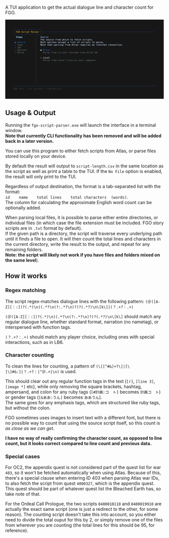 A TUI application to get the actual dialogue line and character count for FGO.

<img alt="Welcome to VHS" src="demo/demo.gif" width="800" />

## Usage & Output

Running the `fgo-script-parser.exe` will launch the interface in a terminal window.  
**Note that currently CLI functionality has been removed and will be added back in a later version.**

You can use this program to either fetch scripts from Atlas, or parse files stored locally on your device.

By default the result will output to `script-length.csv` in the same location as the script as well as print a table to the TUI. If the `No File` option is enabled, the result will only print to the TUI.

Regardless of output destination, the format is a tab-separated list with the format:  
`id    name    total lines    total characters  (words)`.  
The column for calculating the approximate English word count can be optionally added.

When parsing local files, it is possible to parse either entire directories, or individual files (in which case the file extension must be included. FGO story scripts are in `.txt` format by default).  
If the given path is a directory, the script will traverse every underlying path until it finds a file to open. It will then count the total lines and characters in the current directory, write the result to the output, and repeat for any remaining folders.  
**Note: the script will likely not work if you have files and folders mixed on the same level**).

## How it works

### Regex matching

The script regex-matches dialogue lines with the following pattern: `(＠([A-Z][：:])?(.*)\n)(.*?\n(?:.*?\n)?)?(.*?)\n\[k\]|(？.+?：.+)`

`(＠([A-Z][：:])?(.*)\n)(.*?\n(?:.*?\n)?)?(.*?)\n\[k\]` should match any regular dialogue line, whether standard format, narration (no nametag), or interspersed with function tags.

`(？.+?：.+)` should match any player choice, including ones with special interactions, such as in LB6.

### Character counting

To clean the lines for counting, a pattern of `(\[[^#&]+?\]|[\[\]#&:]|？.+?：|^＠.+|\n)` is used.

This should clear out any regular function tags in the text (`[r]`, `[line 3]`, `[image *]` etc), while only removing the square brackets, hashtag, ampersand, and colon for any ruby tags (`[#計画:コ　ト]` becomes `計画コ　ト`) or gender tags (`[&ああ:うん]` becomes `ああうん`).  
The same goes for any emphasis tags, which are structured like ruby tags, but without the colon.

FGO sometimes uses images to insert text with a different font, but there is no possible way to count that using the source script itself, so this count is _as close as we can get_.

**I have no way of really confirming the character count, as opposed to line count, but it looks correct compared to line count and previous data.**

### Special cases

For OC2, the appendix quest is not considered part of the quest list for war `403`, so it won't be fetched automatically when using Atlas. Because of this, there's a special clause when entering ID 403 when parsing Atlas war IDs, to also fetch the script from quest `4000327`, which is the appendix quest. This quest should be part of whatever quest list the Bleached Earth has, so take note of that.

For the Ordeal Call Prologue, the two scripts `0400010110` and `0400019910` are actually the exact same script (one is just a redirect to the other, for some reason). The counting script doesn't take this into account, so you either need to divide the total ouput for this by 2, or simply remove one of the files from wherever you are counting (the total lines for this should be 95, for reference).
